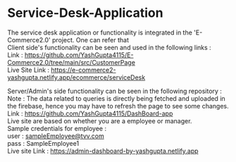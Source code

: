 # Service-Desk-Application
The service desk application or functionality is integrated in the 'E-Commerce2.0' project. One can refer that  
Client side's functionality can be seen and used in the following links :   
Link : https://github.com/YashGupta4115/E-Commerce2.0/tree/main/src/CustomerPage  
Live Site Link : https://e-commerce2-yashgupta.netlify.app/ecommerce/serviceDesk  

Server/Admin's side functionality can be seen in the following repository :   
Note : The data related to queries is directly being fetched and uploaded in the firebase, hence you may have to refresh the page to see some changes.  
Link : https://github.com/YashGupta4115/DashBoard-app  
Live site are based on whether you are a employee or manager.  
Sample credentials for employee :   
user : sampleEmployee@tvv.com  
pass : SampleEmployee1  
Live site Link : https://admin-dashboard-by-yashgupta.netlify.app  
